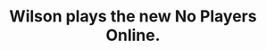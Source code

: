 ---
title: "Wilson plays the new No Players Online."
streamDate: 7-2-2024
game: "No Players Online"
gameCoverURL: "https://images.igdb.com/igdb/image/upload/t_cover_big/co85fe.webp"
vodUrl: "https://www.youtube.com/watch?v=l9Xq6Q87Pts"
thumbnail: "https://img.youtube.com/vi/l9Xq6Q87Pts/maxresdefault.jpg"
duration: "2:05:20"
---